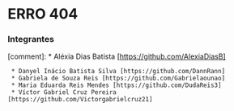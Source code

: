 # ERRO 404

### Integrantes
[comment]: 
     * Aléxia Dias Batista [https://github.com/AlexiaDiasB]   
      
     * Danyel Inácio Batista Silva [https://github.com/DannRann]     
     * Gabriela de Souza Reis [https://github.com/Gabrielaounao]   
     * Maria Eduarda Reis Mendes [https://github.com/DudaReis3]    
     * Víctor Gabriel Cruz Pereira [https://github.com/Victorgabrielcruz21]
  

